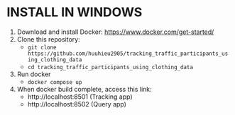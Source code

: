 # INSTALL IN WINDOWS
1. Download and install Docker: https://www.docker.com/get-started/
2. Clone this repository:
   - `git clone https://github.com/huuhieu2905/tracking_traffic_participants_using_clothing_data`
   - `cd tracking_traffic_participants_using_clothing_data`
3. Run docker
   - `docker compose up`
4. When docker build complete, access this link:
   - http://localhost:8501 (Tracking app)
   - http://localhost:8502 (Query app)

